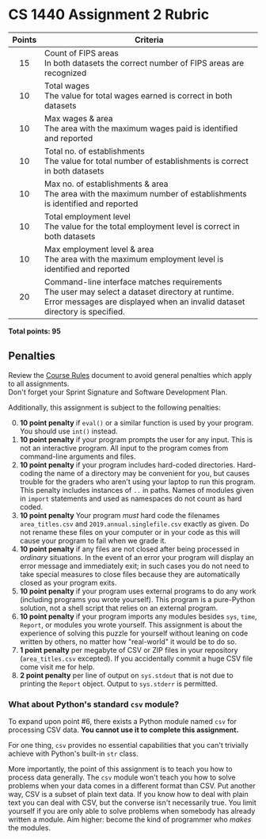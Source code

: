 # CS 1440 Assignment 2 Rubric

| Points | Criteria
|:------:|--------------------------------------------------------------------------------
| 15     | Count of FIPS areas<br/>In both datasets the correct number of FIPS areas are recognized
| 10     | Total wages<br/>The value for total wages earned is correct in both datasets
| 10     | Max wages & area<br/>The area with the maximum wages paid is identified and reported
| 10     | Total no. of establishments<br/>The value for total number of establishments is correct in both datasets
| 10     | Max no. of establishments & area<br/>The area with the maximum number of establishments is identified and reported
| 10     | Total employment level<br/>The value for the total employment level is correct in both datasets
| 10     | Max employment level & area<br/>The area with the maximum employment level is identified and reported
| 20     | Command-line interface matches requirements<br/>The user may select a dataset directory at runtime.<br/>Error messages are displayed when an invalid dataset directory is specified.

**Total points: 95**


## Penalties

Review the [Course Rules](https://gitlab.cs.usu.edu/erik.falor/fa20-cs1440-lecturenotes/blob/master/Course_Rules.md)
document to avoid general penalties which apply to all assignments.  
Don't forget your Sprint Signature and Software Development Plan.

Additionally, this assignment is subject to the following penalties:


0.  **10 point penalty** if `eval()` or a similar function is used by your
    program.  You should use `int()` instead.
1.  **10 point penalty** if your program prompts the user for any input.  This
    is not an interactive program.  All input to the program comes from
    command-line arguments and files.
2.  **10 point penalty** if your program includes hard-coded directories.
    Hard-coding the name of a directory may be convenient for you, but causes
    trouble for the graders who aren't using your laptop to run this program.
    This penalty includes instances of `..` in paths.  Names of modules given
    in `import` statements and used as namespaces do not count as hard coded.
3.  **10 point penalty** Your program *must* hard code the filenames
    `area_titles.csv` and `2019.annual.singlefile.csv` exactly as given.  Do
    not rename these files on your computer or in your code as this will cause
    your program to fail when we grade it.
4.  **10 point penalty** if any files are not closed after being processed in
    _ordinary_ situations.  In the event of an error your program will display
    an error message and immediately exit; in such cases you do not need to
    take special measures to close files because they are automatically closed
    as your program exits.
5.  **10 point penalty** if your program uses external programs to do any work
    (including programs you wrote yourself).  This program is a pure-Python
    solution, not a shell script that relies on an external program.
6.  **10 point penalty** if your program imports any modules besides `sys`,
    `time`, `Report`, or modules you wrote yourself.  This assignment is about
    the experience of solving this puzzle for yourself without leaning on code
    written by others, no matter how "real-world" it would be to do so.
7.  **1 point penalty** per megabyte of CSV or ZIP files in your repository
    (`area_titles.csv` excepted).  If you accidentally commit a huge CSV file
    come visit me for help.
8.  **2 point penalty** per line of output on `sys.stdout` that is not due to
    printing the `Report` object.  Output to `sys.stderr` is permitted.


### What about Python's standard `csv` module?

To expand upon point #6, there exists a Python module named `csv` for
processing CSV data.  **You cannot use it to complete this assignment.**

For one thing, `csv` provides no essential capabilities that you can't
trivially achieve with Python's built-in `str` class.

More importantly, the point of this assignment is to teach you how to process
data generally.  The `csv` module won't teach you how to solve problems when
your data comes in a different format than CSV.  Put another way, CSV is a
subset of plain text data.  If you know how to deal with plain text you can
deal with CSV, but the converse isn't necessarily true.  You limit yourself if
you are only able to solve problems when somebody has already written a module.
Aim higher: become the kind of programmer who *makes* the modules.
